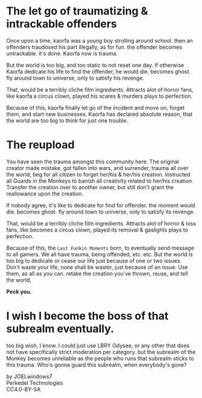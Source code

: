 # The let go of traumatizing & intrackable offenders
Once upon a time, kaorfa was a young boy strolling around school. then an offenders traudosed his part illegally, as for fun. the offender becomes untrackable. it's done. Kaorfa now is trauma.

But the world is too big, and too static to not reset one day. If otherwise Kaorfa dedicate his life to find the offender, he would die. becomes ghost. fly around town to universe, only to satisfy his revenge.

That, would be a terribly cliche film ingredients. Attracts alot of horror fans, like kaorfa a circus clown, played his scares & murders plays to perfection.

Because of this, kaorfa finally let go of the incident and move on, forget them, and start new businesses. Kaorfa has declared absolute reason, that the world are too big to think for just one trouble.

# The reupload
You have seen the trauma amongst this community here. The original creator made mistake, got fallen into wars, and surrender, trauma all over the world, beg for all citizen to forget her/his & her/his creation. Instructed all Guards in the Monkeys to banish all creativity related to her/his creation. Transfer the creation over to another owner, but still don't grant the reallowance upon the creation.

If nobody agree, it's like to dedicate for find for offender. the moment would die. becomes ghost. fly around town to universe, only to satisfy its revenge.

That, would be a terribly cliche film ingredients. Attracts alot of horror & loss fans, like becomes a circus clown, played its removal & gaslights plays to perfection.

Because of this, the `Last Funkin Moments` born, to eventually send message to all gamers. We all have trauma, being offended, etc. etc. But the world is too big to dedicate or cease our life just because of one or two issues. Don't waste your life, none shall be waster, just because of an issue. Use them, as all as you can. retake the creation you've thrown, reuse, and tell the world,

**Peck you.**

# I wish I become the boss of that subrealm eventually.
too big wish, I know. I could just use LBRY Odysee, or any other that does not have specifically strict moderation per category. but the subrealm of the Monkey becomes unreliable as the people who runs that subrealm sticks to this trauma. Who's gonna guard this subrealm, when everybody's gone?

by JOELwindows7  
Perkedel Technologies  
CC4.0-BY-SA